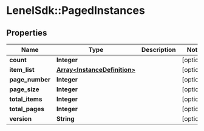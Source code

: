 # LenelSdk::PagedInstances

## Properties
Name | Type | Description | Notes
------------ | ------------- | ------------- | -------------
**count** | **Integer** |  | [optional] 
**item_list** | [**Array&lt;InstanceDefinition&gt;**](InstanceDefinition.md) |  | [optional] 
**page_number** | **Integer** |  | [optional] 
**page_size** | **Integer** |  | [optional] 
**total_items** | **Integer** |  | [optional] 
**total_pages** | **Integer** |  | [optional] 
**version** | **String** |  | [optional] 

